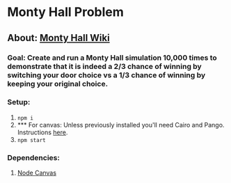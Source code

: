 # Monty Hall Problem

## About: [Monty Hall Wiki](https://en.wikipedia.org/wiki/Monty_Hall_problem)

### Goal: Create and run a Monty Hall simulation 10,000 times to demonstrate that it is indeed a 2/3 chance of winning by switching your door choice vs a 1/3 chance of winning by keeping your original choice.


### Setup:
1. `npm i`
2. *** For canvas: Unless previously installed you'll need Cairo and Pango. Instructions [here](https://github.com/Automattic/node-canvas#installation).
3. `npm start`

### Dependencies:
1. [Node Canvas](https://github.com/Automattic/node-canvas)
